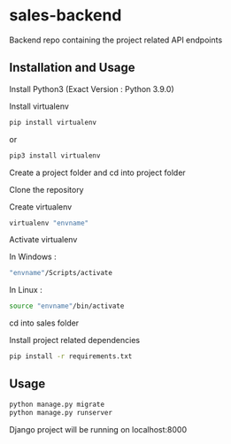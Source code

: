 # sales-backend
Backend repo containing the project related API endpoints


## Installation and Usage

Install Python3 (Exact Version : Python 3.9.0)

Install virtualenv

```bash
pip install virtualenv
```
or
```bash
pip3 install virtualenv
```
Create a project folder and cd into project folder

Clone the repository

Create virtualenv
```bash
virtualenv "envname"
```

Activate virtualenv

In Windows : 
```bash
"envname"/Scripts/activate
```
In Linux : 
```bash
source "envname"/bin/activate
```

cd into sales folder 

Install project related dependencies

```bash
pip install -r requirements.txt
```

## Usage

```bash
python manage.py migrate
python manage.py runserver
```

Django project will be running on localhost:8000

